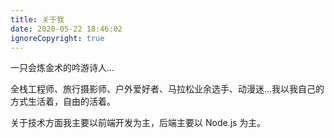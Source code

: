 ```yaml
---
title: 关于我
date: 2020-05-22 18:46:02
ignoreCopyright: true
---
```


一只会炼金术的吟游诗人...

全栈工程师、旅行摄影师、户外爱好者、马拉松业余选手、动漫迷...我以我自己的方式生活着，自由的活着。

关于技术方面我主要以前端开发为主，后端主要以 Node.js 为主。